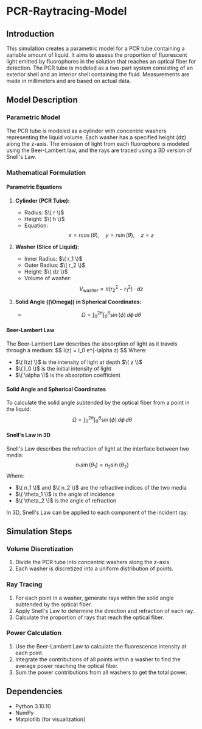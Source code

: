 # PCR-Raytracing-Model

## Introduction

This simulation creates a parametric model for a PCR tube containing a variable amount of liquid. It aims to assess the proportion of fluorescent light emitted by fluorophores in the solution that reaches an optical fiber for detection. The PCR tube is modeled as a two-part system consisting of an exterior shell and an interior shell containing the fluid. Measurements are made in millimeters and are based on actual data.

## Model Description

### Parametric Model

The PCR tube is modeled as a cylinder with concentric washers representing the liquid volume. Each washer has a specified height \(dz\) along the z-axis. The emission of light from each fluorophore is modeled using the Beer-Lambert law, and the rays are traced using a 3D version of Snell's Law.

### Mathematical Formulation

#### Parametric Equations

1. **Cylinder (PCR Tube):**
   - Radius: $\( r \)$
   - Height: $\( h \)$
   - Equation: 
     $$x = r \cos(\theta), \quad y = r \sin(\theta), \quad z = z$$

2. **Washer (Slice of Liquid):**
   - Inner Radius: $\( r_1 \)$
   - Outer Radius: $\( r_2 \)$
   - Height: $\( dz \)$
   - Volume of washer:
     $$V_{\text{washer}} = \pi (r_2^2 - r_1^2) \cdot dz$$

3. **Solid Angle (\(\Omega\)) in Spherical Coordinates:**
   - $$\Omega = \int_0^{2\pi} \int_0^{\theta} \sin(\phi) \, d\phi \, d\theta$$

#### Beer-Lambert Law

The Beer-Lambert Law describes the absorption of light as it travels through a medium:
$$ I(z) = I_0 e^{-\alpha z) $$
Where:
- $\( I(z) \)$ is the intensity of light at depth $\( z \)$
- $\( I_0 \)$ is the initial intensity of light
- $\( \alpha \)$ is the absorption coefficient

#### Solid Angle and Spherical Coordinates

To calculate the solid angle subtended by the optical fiber from a point in the liquid:
$$\Omega = \int_0^{2\pi} \int_0^{\theta} \sin(\phi) \, d\phi \, d\theta$$

#### Snell's Law in 3D

Snell's Law describes the refraction of light at the interface between two media:
$$n_1 \sin(\theta_1) = n_2 \sin(\theta_2)$$
Where:
- $\( n_1 \)$ and $\( n_2 \)$ are the refractive indices of the two media
- $\( \theta_1 \)$ is the angle of incidence
- $\( \theta_2 \)$ is the angle of refraction

In 3D, Snell's Law can be applied to each component of the incident ray.


## Simulation Steps

### Volume Discretization

1. Divide the PCR tube into concentric washers along the z-axis.
2. Each washer is discretized into a uniform distribution of points.

### Ray Tracing

1. For each point in a washer, generate rays within the solid angle subtended by the optical fiber.
2. Apply Snell's Law to determine the direction and refraction of each ray.
3. Calculate the proportion of rays that reach the optical fiber.

### Power Calculation

1. Use the Beer-Lambert Law to calculate the fluorescence intensity at each point.
2. Integrate the contributions of all points within a washer to find the average power reaching the optical fiber.
3. Sum the power contributions from all washers to get the total power.

## Dependencies

- Python 3.10.10
- NumPy
- Matplotlib (for visualization)

